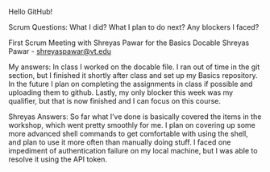 Hello GitHub!

Scrum Questions: What I did? What I plan to do next? Any blockers I faced?

First Scrum Meeting with Shreyas Pawar for the Basics Docable
Shreyas Pawar - shreyaspawar@vt.edu

My answers: In class I worked on the docable file. I ran out of time in the git section, but I finished it shortly after class and set up my Basics repository. In the future I plan on completing the assignments in class if possible and uploading them to github. Lastly, my only blocker this week was my qualifier, but that is now finished and I can focus on this course.

Shreyas Answers: So far what I’ve done is basically covered the items in the workshop, which went pretty smoothly for me. I plan on covering up some more advanced shell commands to get comfortable with using the shell, and plan to use it more often than manually doing stuff. I faced one impediment of authentication failure on my local machine, but I was able to resolve it using the API token.
